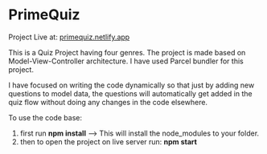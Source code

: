 # PrimeQuiz

Project Live at: <a href="primequiz.netlify.app">primequiz.netlify.app</a>

This is a Quiz Project having four genres. The project is made based on Model-View-Controller architecture.
I have used Parcel bundler for this project.

I have focused on writing the code dynamically so that just by adding new questions to model data, the questions will automatically get added in the quiz flow without doing any changes in the code elsewhere.

To use the code base: 
1. first run <b>npm install</b> --> This will install the node_modules to your folder.
2. then to open the project on live server run: <b>npm start</b>
